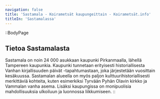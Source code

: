 ```yaml
---
navigation: false
title: 'Sastamala - Koirametsät kaupungeittain - Koirametsät.info'
titleIn: 'Sastamalassa'
---
```


::BodyPage
## Tietoa Sastamalasta
Sastamala on noin 24 000 asukkaan kaupunki Pirkanmaalla, lähellä Tampereen kaupunkia. Kaupunki tunnetaan erityisesti historiallisesta Vanhan kirjallisuuden päivät -tapahtumastaan, joka järjestetään vuosittain kesäkuussa. Sastamalan alueella on myös paljon kulttuurihistoriallisesti merkittäviä kohteita, kuten esimerkiksi Tyrvään Pyhän Olavin kirkko ja Vammalan vanha asema. Lisäksi kaupungissa on monipuolisia mahdollisuuksia ulkoiluun ja luonnossa liikkumiseen.
::